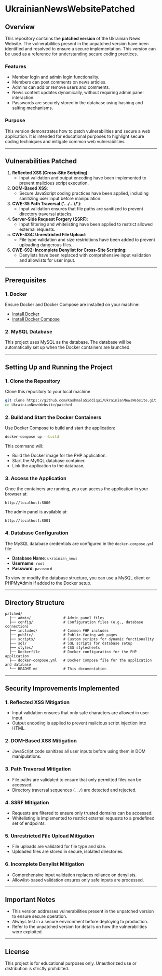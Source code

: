 # UkrainianNewsWebsitePatched

## Overview

This repository contains the **patched version** of the Ukrainian News Website. The vulnerabilities present in the unpatched version have been identified and resolved to ensure a secure implementation. This version can be used as a reference for understanding secure coding practices.

### Features
- Member login and admin login functionality.
- Members can post comments on news articles.
- Admins can add or remove users and comments.
- News content updates dynamically, without requiring admin panel interaction.
- Passwords are securely stored in the database using hashing and salting mechanisms.

### Purpose
This version demonstrates how to patch vulnerabilities and secure a web application. It is intended for educational purposes to highlight secure coding techniques and mitigate common web vulnerabilities.

---

## Vulnerabilities Patched
1. **Reflected XSS (Cross-Site Scripting)**:
   - Input validation and output encoding have been implemented to prevent malicious script execution.
2. **DOM-Based XSS**:
   - Secure JavaScript coding practices have been applied, including sanitizing user input before manipulation.
3. **CWE-35 Path Traversal ('.../...//')**:
   - Input validation ensures that file paths are sanitized to prevent directory traversal attacks.
4. **Server-Side Request Forgery (SSRF)**:
   - Input filtering and whitelisting have been applied to restrict allowed external requests.
5. **CWE-434: Unrestricted File Upload**:
   - File type validation and size restrictions have been added to prevent uploading dangerous files.
6. **CWE-692: Incomplete Denylist for Cross-Site Scripting**:
   - Denylists have been replaced with comprehensive input validation and allowlists for user input.

---

## Prerequisites

### 1. Docker
Ensure Docker and Docker Compose are installed on your machine:
- [Install Docker](https://docs.docker.com/get-docker/)
- [Install Docker Compose](https://docs.docker.com/compose/install/)

### 2. MySQL Database
This project uses MySQL as the database. The database will be automatically set up when the Docker containers are launched.

---

## Setting Up and Running the Project

### 1. Clone the Repository
Clone this repository to your local machine:
```bash
git clone https://github.com/KashmalaSiddiqui/UkrainianNewsWebsite.git
cd UkrainianNewsWebsite/patched
```

### 2. Build and Start the Docker Containers
Use Docker Compose to build and start the application:
```bash
docker-compose up --build
```

This command will:
- Build the Docker image for the PHP application.
- Start the MySQL database container.
- Link the application to the database.

### 3. Access the Application
Once the containers are running, you can access the application in your browser at:
```
http://localhost:8000
```
The admin panel is available at:
```
http://localhost:8001
```

### 4. Database Configuration
The MySQL database credentials are configured in the `docker-compose.yml` file:
- **Database Name**: `ukrainian_news`
- **Username**: `root`
- **Password**: `password`

To view or modify the database structure, you can use a MySQL client or PHPMyAdmin if added to the Docker setup.

---

## Directory Structure
```
patched/
  ├── admin/               # Admin panel files
  ├── config/              # Configuration files (e.g., database connection)
  ├── includes/            # Common PHP includes
  ├── public/              # Public-facing web pages
  ├── scripts/             # Custom scripts for dynamic functionality
  ├── sql/                 # SQL scripts for database setup
  ├── styles/              # CSS stylesheets
  ├── Dockerfile           # Docker configuration for the PHP application
  ├── docker-compose.yml   # Docker Compose file for the application and database
  └── README.md            # This documentation
```

---

## Security Improvements Implemented

### 1. **Reflected XSS Mitigation**
- Input validation ensures that only safe characters are allowed in user input.
- Output encoding is applied to prevent malicious script injection into HTML.

### 2. **DOM-Based XSS Mitigation**
- JavaScript code sanitizes all user inputs before using them in DOM manipulations.

### 3. **Path Traversal Mitigation**
- File paths are validated to ensure that only permitted files can be accessed.
- Directory traversal sequences (`../`) are detected and rejected.

### 4. **SSRF Mitigation**
- Requests are filtered to ensure only trusted domains can be accessed.
- Whitelisting is implemented to restrict external requests to a predefined set of endpoints.

### 5. **Unrestricted File Upload Mitigation**
- File uploads are validated for file type and size.
- Uploaded files are stored in secure, isolated directories.

### 6. **Incomplete Denylist Mitigation**
- Comprehensive input validation replaces reliance on denylists.
- Allowlist-based validation ensures only safe inputs are processed.

---

## Important Notes
- This version addresses vulnerabilities present in the unpatched version to ensure secure operation.
- Always test in a secure environment before deploying to production.
- Refer to the unpatched version for details on how the vulnerabilities were exploited.

---

## License
This project is for educational purposes only. Unauthorized use or distribution is strictly prohibited.
